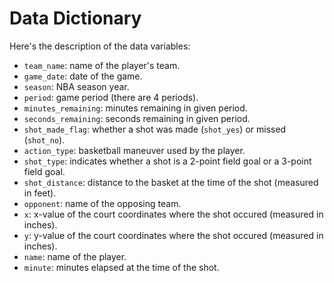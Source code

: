 Data Dictionary
================

Here's the description of the data variables:

-   `team_name`: name of the player's team.
-   `game_date`: date of the game.
-   `season`: NBA season year.
-   `period`: game period (there are 4 periods).
-   `minutes_remaining`: minutes remaining in given period.
-   `seconds_remaining`: seconds remaining in given period.
-   `shot_made_flag`: whether a shot was made (`shot_yes`) or missed (`shot_no`).
-   `action_type`: basketball maneuver used by the player.
-   `shot_type`: indicates whether a shot is a 2-point field goal or a 3-point field goal.
-   `shot_distance`: distance to the basket at the time of the shot (measured in feet).
-   `opponent`: name of the opposing team.
-   `x`: x-value of the court coordinates where the shot occured (measured in inches).
-   `y`: y-value of the court coordinates where the shot occured (measured in inches).
-   `name`: name of the player.
-   `minute`: minutes elapsed at the time of the shot.
